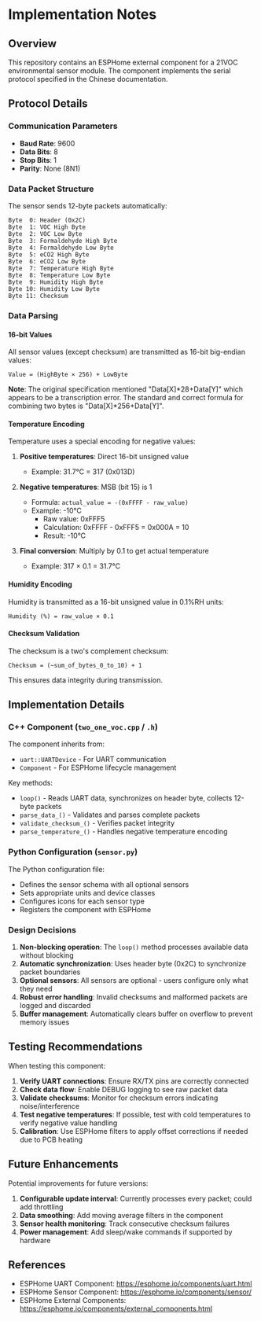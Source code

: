 # Implementation Notes

## Overview

This repository contains an ESPHome external component for a 21VOC environmental sensor module. The component implements the serial protocol specified in the Chinese documentation.

## Protocol Details

### Communication Parameters
- **Baud Rate**: 9600
- **Data Bits**: 8
- **Stop Bits**: 1
- **Parity**: None (8N1)

### Data Packet Structure

The sensor sends 12-byte packets automatically:

```
Byte  0: Header (0x2C)
Byte  1: VOC High Byte
Byte  2: VOC Low Byte
Byte  3: Formaldehyde High Byte
Byte  4: Formaldehyde Low Byte
Byte  5: eCO2 High Byte
Byte  6: eCO2 Low Byte
Byte  7: Temperature High Byte
Byte  8: Temperature Low Byte
Byte  9: Humidity High Byte
Byte 10: Humidity Low Byte
Byte 11: Checksum
```

### Data Parsing

#### 16-bit Values
All sensor values (except checksum) are transmitted as 16-bit big-endian values:
```
Value = (HighByte × 256) + LowByte
```

**Note**: The original specification mentioned "Data[X]*28+Data[Y]" which appears to be a transcription error. The standard and correct formula for combining two bytes is "Data[X]*256+Data[Y]".

#### Temperature Encoding

Temperature uses a special encoding for negative values:

1. **Positive temperatures**: Direct 16-bit unsigned value
   - Example: 31.7°C = 317 (0x013D)
   
2. **Negative temperatures**: MSB (bit 15) is 1
   - Formula: `actual_value = -(0xFFFF - raw_value)`
   - Example: -10°C
     - Raw value: 0xFFF5
     - Calculation: 0xFFFF - 0xFFF5 = 0x000A = 10
     - Result: -10°C

3. **Final conversion**: Multiply by 0.1 to get actual temperature
   - Example: 317 × 0.1 = 31.7°C

#### Humidity Encoding

Humidity is transmitted as a 16-bit unsigned value in 0.1%RH units:
```
Humidity (%) = raw_value × 0.1
```

#### Checksum Validation

The checksum is a two's complement checksum:
```
Checksum = (~sum_of_bytes_0_to_10) + 1
```

This ensures data integrity during transmission.

## Implementation Details

### C++ Component (`two_one_voc.cpp` / `.h`)

The component inherits from:
- `uart::UARTDevice` - For UART communication
- `Component` - For ESPHome lifecycle management

Key methods:
- `loop()` - Reads UART data, synchronizes on header byte, collects 12-byte packets
- `parse_data_()` - Validates and parses complete packets
- `validate_checksum_()` - Verifies packet integrity
- `parse_temperature_()` - Handles negative temperature encoding

### Python Configuration (`sensor.py`)

The Python configuration file:
- Defines the sensor schema with all optional sensors
- Sets appropriate units and device classes
- Configures icons for each sensor type
- Registers the component with ESPHome

### Design Decisions

1. **Non-blocking operation**: The `loop()` method processes available data without blocking
2. **Automatic synchronization**: Uses header byte (0x2C) to synchronize packet boundaries
3. **Optional sensors**: All sensors are optional - users configure only what they need
4. **Robust error handling**: Invalid checksums and malformed packets are logged and discarded
5. **Buffer management**: Automatically clears buffer on overflow to prevent memory issues

## Testing Recommendations

When testing this component:

1. **Verify UART connections**: Ensure RX/TX pins are correctly connected
2. **Check data flow**: Enable DEBUG logging to see raw packet data
3. **Validate checksums**: Monitor for checksum errors indicating noise/interference
4. **Test negative temperatures**: If possible, test with cold temperatures to verify negative value handling
5. **Calibration**: Use ESPHome filters to apply offset corrections if needed due to PCB heating

## Future Enhancements

Potential improvements for future versions:

1. **Configurable update interval**: Currently processes every packet; could add throttling
2. **Data smoothing**: Add moving average filters in the component
3. **Sensor health monitoring**: Track consecutive checksum failures
4. **Power management**: Add sleep/wake commands if supported by hardware

## References

- ESPHome UART Component: https://esphome.io/components/uart.html
- ESPHome Sensor Component: https://esphome.io/components/sensor/
- ESPHome External Components: https://esphome.io/components/external_components.html
